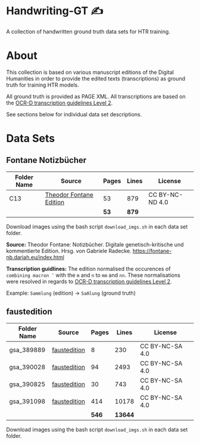 # Handwriting-GT ✍️
A collection of handwritten ground truth data sets for HTR training.

# About 
This collection is based on various manuscript editions of the Digital Humanities in order to provide the edited texts (transcriptions) as ground truth for training HTR models.

All ground truth is provided as PAGE XML. All transcriptions are based on the [OCR-D transcription guidelines Level 2](https://ocr-d.de/en/gt-guidelines/trans/trLevels.html). 

See sections below for individual data set descriptions.

# Data Sets
## Fontane Notizbücher
| Folder Name | Source | Pages | Lines | License | 
|------|--------|-------|-------|---------|
|C13|[Theodor Fontane Edition](https://fontane-nb.dariah.eu/xml.html?id=/xml/data/16q90.xml)|53|879|CC BY-NC-ND 4.0|
|||**53**|**879**||

Download images using the bash script `download_imgs.sh` in each data set folder.

**Source:** Theodor Fontane: Notizbücher. Digitale genetisch-kritische und kommentierte Edition. Hrsg. von Gabriele Radecke. https://fontane-nb.dariah.eu/index.html

**Transcription guidlines:** The edition normalised the occurences of `combining macron ¯` with the `m` and `n` to `mm` and `nn`. These normalisations were resolved in regards to [OCR-D transcription guidelines Level 2](https://ocr-d.de/en/gt-guidelines/trans/trLevels.html). 

Example: `Sammlung` (edition) -> `Sam̄lung` (ground truth)


## faustedition
| Folder Name | Source | Pages | Lines | License | 
|------|--------|-------|-------|---------|
|gsa_389889|[faustedition](https://github.com/faustedition/faust-xml)|8|230|CC BY-NC-SA 4.0|
|gsa_390028|[faustedition](https://github.com/faustedition/faust-xml)|94|2493|CC BY-NC-SA 4.0|
|gsa_390825|[faustedition](https://github.com/faustedition/faust-xml)|30|743|CC BY-NC-SA 4.0|
|gsa_391098|[faustedition](https://github.com/faustedition/faust-xml)|414|10178|CC BY-NC-SA 4.0|
|||**546**|**13644**||

Download images using the bash script `download_imgs.sh` in each data set folder.
